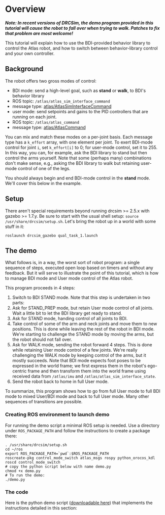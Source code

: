 # Overview

***Note: In recent versions of DRCSim, the demo program provided in this tutorial will cause the robot to fall over when trying to walk.  Patches to fix that problem are most welcome!***

This tutorial will explain how to use the BDI-provided behavior library to control the Atlas robot, and how to switch between behavior-library control and your own controller.

## Background

The robot offers two gross modes of control:

* BDI mode: send a high-level goal, such as **stand** or **walk**, to BDI's behavior library
 * ROS topic: `/atlas/atlas_sim_interface_command`
 * message type: [atlas/AtlasSimInterfaceCommand](https://github.com/osrf/drcsim/src/default/atlas_msgs/msg/AtlasSimInterfaceCommand.msg)
* user mode: send setpoints and gains to the PID controllers that are running on each joint.
 * ROS topic: `/atlas/atlas_command`
 * message type: [atlas/AtlasCommand](https://github.com/osrf/drcsim/src/default/atlas_msgs/msg/AtlasCommand.msg)

You can mix and match these modes on a per-joint basis.  Each message type has a `k_effort` array, with one element per joint.  To exert BDI-mode control for joint `i`, set `k_effort[i]` to 0; for user-mode control, set it to 255.  In this way, you can, for example, ask the BDI library to stand but then control the arms yourself.  Note that some (perhaps many) combinations don't make sense, e.g., asking the BDI library to walk but retaining user-mode control of one of the legs.

You should always begin and end BDI-mode control in the **stand** mode.  We'll cover this below in the example.

## Setup 

There aren't special requirements beyond running drcsim >= 2.5.x with gazebo >= 1.7.y.  Be sure to start with the usual shell setup: `source /usr/share/drcsim/setup.sh`.  Let's bring the robot up in a world with some stuff in it:

~~~
roslaunch drcsim_gazebo qual_task_1.launch
~~~

## The demo 

What follows is, in a way, the worst sort of robot program: a single sequence of steps, executed open loop based on timers and without any feedback.  But it will serve to illustrate the point of this tutorial, which is how to manage BDI mode and User mode control of the Atlas robot.

This program proceeds in 4 steps:

1. Switch to BDI STAND mode.  Note that this step is undertaken in two parts:
 1. Ask for STAND_PREP mode, but retain User mode control of all joints.  Wait a little bit to let the BDI library get ready to stand.
 1. Ask for STAND mode, handing control of all joints to BDI.
1. Take control of some of the arm and neck joints and move them to new positions. This is done while leaving the rest of the robot in BDI mode.  We're starting to challenge the STAND mode by moving the arms, but the robot should not fall over.
1. Ask for WALK mode, sending the robot forward 4 steps.  This is done while retaining User mode control of a few joints.  We're really challenging the WALK mode by keeping control of the arms, but it mostly succeeds.  Note that BDI mode expects foot poses to be expressed in the world frame; we first express them in the robot's ego-centric frame and then transform them into the world frame using received data from `/atlas/imu` and `/atlas/atlas_sim_interface_state`.
1. Send the robot back to home in full User mode.

To summarize, this program shows how to go from full User mode to full BDI mode to mixed User/BDI mode and back to full User mode.  Many other sequences of transitions are possible.

### Creating ROS environment to launch demo

For running the demo script a minimal ROS setup is needed. Use a directory under `ROS_PACKAGE_PATH` and follow the instructions to create a package there:

~~~
. /usr/share/drcsim/setup.sh
cd ~/ros
export ROS_PACKAGE_PATH=`pwd`:$ROS_PACKAGE_PATH
roscreate-pkg control_mode_switch atlas_msgs rospy python_orocos_kdl
roscd control_mode_switch
# copy the python script below with name demo.py
chmod +x demo.py
# To run the demo:
./demo.py
~~~ 

### The code 

Here is the python demo script
 ([downloadable here](https://github.com/osrf/gazebo_tutorials/raw/default/drcsim_switch_modes/files/demo.py))
 that implements the instructions detailed in this section:

<include src='http://github.com/osrf/gazebo_tutorials/raw/default/drcsim_switch_modes/files/demo.py' />
